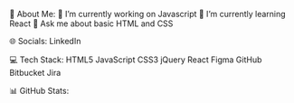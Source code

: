 💫 About Me:
🔭 I’m currently working on Javascript
🌱 I’m currently learning React
💬 Ask me about basic HTML and CSS

🌐 Socials:
LinkedIn

💻 Tech Stack:
HTML5 JavaScript CSS3 jQuery React Figma GitHub Bitbucket Jira

📊 GitHub Stats:




